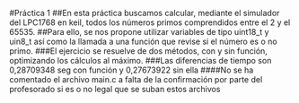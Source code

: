 #Práctica 1
##En esta práctica buscamos calcular, mediante el simulador del LPC1768 en keil, todos los números primos comprendidos entre el 2 y el 65535. 
##Para ello, se nos propone utilizar variables de tipo uint18_t y uin8_t así como la llamada a una función que revise si el número es o no primo.
###El ejercicio se resuelve de dos métodos, con y sin función, optimizando los cálculos al máximo.
###Las diferencias de tiempo son 0,28709348 seg con función y 0,27673922 sin ella
####No se ha comentado el archivo main.c a falta de la confirmación por parte del profesorado si es o no legal que se suban estos archivos
